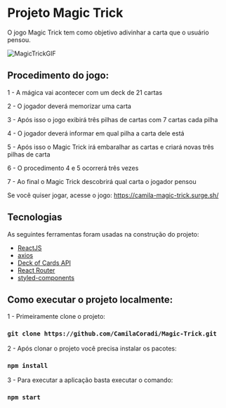 
# Projeto Magic Trick

O jogo Magic Trick tem como objetivo adivinhar a carta que o usuário pensou.

![MagicTrickGIF](https://user-images.githubusercontent.com/93163329/173887290-88898d8a-a62b-4cb4-9b69-ab0d10ac293b.gif)

## Procedimento do jogo:

1 - A mágica vai acontecer com um deck de 21 cartas

2 - O jogador deverá memorizar uma carta

3 - Após isso o jogo exibirá três pilhas de cartas com 7 cartas cada pilha

4 - O jogador deverá informar em qual pilha a carta dele está

5 - Após isso o Magic Trick irá embaralhar as cartas e criará novas três pilhas de carta

6 - O procedimento 4 e 5 ocorrerá três vezes

7 - Ao final o Magic Trick descobrirá qual carta o jogador pensou

Se você quiser jogar, acesse o jogo:  https://camila-magic-trick.surge.sh/

## Tecnologias
As seguintes ferramentas foram usadas na construção do projeto:

- [ReactJS](https://pt-br.reactjs.org/)
- [axios](https://axios-http.com/ptbr/docs/intro)
- [Deck of Cards API](https://deckofcardsapi.com/)
- [React Router](https://reactrouter.com/)
- [styled-components](https://styled-components.com/)

## Como executar o projeto localmente:

1 - Primeiramente clone o projeto:

### `git clone https://github.com/CamilaCoradi/Magic-Trick.git`

2 - Após clonar o projeto você precisa instalar os pacotes:
### `npm install`

3 - Para executar a aplicação basta executar o comando:
### `npm start`

